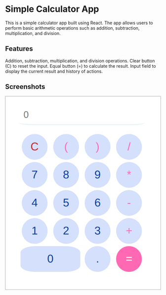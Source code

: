 # Simple Calculator App

This is a simple calculator app built using React. The app allows users to perform basic arithmetic operations such as addition, subtraction, multiplication, and division.

## Features
Addition, subtraction, multiplication, and division operations.
Clear button (C) to reset the input.
Equal button (=) to calculate the result.
Input field to display the current result and history of actions.

## Screenshots
<img src="calculator-new.png" alt="calculator-screenshot">